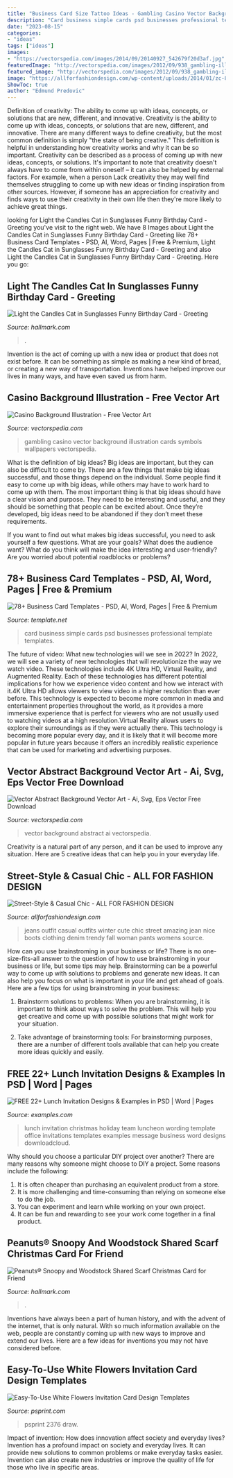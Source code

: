 ```yaml
---
title: "Business Card Size Tattoo Ideas - Gambling Casino Vector Background Illustration Cards Symbols Wallpapers Vectorspedia"
description: "Card business simple cards psd businesses professional template templates"
date: "2023-08-15"
categories:
- "ideas"
tags: ["ideas"]
images:
- "https://vectorspedia.com/images/2014/09/20140927_542679f20d3af.jpg"
featuredImage: "http://vectorspedia.com/images/2012/09/938_gambling-illustration1.jpg"
featured_image: "http://vectorspedia.com/images/2012/09/938_gambling-illustration1.jpg"
image: "https://allforfashiondesign.com/wp-content/uploads/2014/01/zc-8-600x896.jpg"
ShowToc: true
author: "Edmund Predovic"
---
```



Definition of creativity: The ability to come up with ideas, concepts, or solutions that are new, different, and innovative.
Creativity is the ability to come up with ideas, concepts, or solutions that are new, different, and innovative. There are many different ways to define creativity, but the most common definition is simply "the state of being creative." This definition is helpful in understanding how creativity works and why it can be so important.
Creativity can be described as a process of coming up with new ideas, concepts, or solutions. It's important to note that creativity doesn't always have to come from within oneself – it can also be helped by external factors. For example, when a person Lack creativity they may well find themselves struggling to come up with new ideas or finding inspiration from other sources. However, if someone has an appreciation for creativity and finds ways to use their creativity in their own life then they're more likely to achieve great things.

	

		
looking for Light the Candles Cat in Sunglasses Funny Birthday Card - Greeting you've visit to the right web. We have 8 Images about Light the Candles Cat in Sunglasses Funny Birthday Card - Greeting like 78+ Business Card Templates - PSD, AI, Word, Pages | Free &amp; Premium, Light the Candles Cat in Sunglasses Funny Birthday Card - Greeting and also Light the Candles Cat in Sunglasses Funny Birthday Card - Greeting. Here you go:
		
    
## Light The Candles Cat In Sunglasses Funny Birthday Card - Greeting

<img loading=lazy src="https://www.hallmark.com/dw/image/v2/AALB_PRD/on/demandware.static/-/Sites-hallmark-master/default/dw63b5be64/images/finished-goods/Light-the-Candles-Cat-in-Sunglasses-Funny-Birthday-Card_369ZZB3738_04.jpg?sw=1920" onerror="this.onerror=null;this.src='https://tse3.mm.bing.net/th?id=OIP.2posLSYmHls6L8WdhOcingHaHa&amp;pid=15.1';" alt="Light the Candles Cat in Sunglasses Funny Birthday Card - Greeting">

_Source: hallmark.com_

>. 

	

Invention is the act of coming up with a new idea or product that does not exist before. It can be something as simple as making a new kind of bread, or creating a new way of transportation. Inventions have helped improve our lives in many ways, and have even saved us from harm.

    
## Casino Background Illustration - Free Vector Art

<img loading=lazy src="http://vectorspedia.com/images/2012/09/938_gambling-illustration1.jpg" onerror="this.onerror=null;this.src='https://tse2.mm.bing.net/th?id=OIP.-WwNj_5CRKYGKOtERF2AjwHaHC&amp;pid=15.1';" alt="Casino Background Illustration - Free Vector Art">

_Source: vectorspedia.com_

>gambling casino vector background illustration cards symbols wallpapers vectorspedia. 

	

What is the definition of big ideas?
Big ideas are important, but they can also be difficult to come by. There are a few things that make big ideas successful, and those things depend on the individual. Some people find it easy to come up with big ideas, while others may have to work hard to come up with them.
The most important thing is that big ideas should have a clear vision and purpose. They need to be interesting and useful, and they should be something that people can be excited about. Once they’re developed, big ideas need to be abandoned if they don’t meet these requirements.

If you want to find out what makes big ideas successful, you need to ask yourself a few questions. What are your goals? What does the audience want? What do you think will make the idea interesting and user-friendly? Are you worried about potential roadblocks or problems?

    
## 78+ Business Card Templates - PSD, AI, Word, Pages | Free &amp; Premium

<img loading=lazy src="https://images.template.net/wp-content/uploads/2015/01/Simple-Professional-Businesses-Card-Design-RED.jpg" onerror="this.onerror=null;this.src='https://tse2.mm.bing.net/th?id=OIP.IHFTY_40jLgOA0jmQdaV3QHaGW&amp;pid=15.1';" alt="78+ Business Card Templates - PSD, AI, Word, Pages | Free &amp; Premium">

_Source: template.net_

>card business simple cards psd businesses professional template templates. 

	

The future of video: What new technologies will we see in 2022?
In 2022, we will see a variety of new technologies that will revolutionize the way we watch video. These technologies include 4K Ultra HD, Virtual Reality, and Augmented Reality. Each of these technologies has different potential implications for how we experience video content and how we interact with it.4K Ultra HD allows viewers to view video in a higher resolution than ever before. This technology is expected to become more common in media and entertainment properties throughout the world, as it provides a more immersive experience that is perfect for viewers who are not usually used to watching videos at a high resolution.Virtual Reality allows users to explore their surroundings as if they were actually there. This technology is becoming more popular every day, and it is likely that it will become more popular in future years because it offers an incredibly realistic experience that can be used for marketing and advertising purposes.

    
## Vector Abstract Background Vector Art - Ai, Svg, Eps Vector Free Download

<img loading=lazy src="https://vectorspedia.com/images/2014/09/20140927_542679f20d3af.jpg" onerror="this.onerror=null;this.src='https://tse4.mm.bing.net/th?id=OIP.ouf15AkOB_AcZCpYc95EfQHaEc&amp;pid=15.1';" alt="Vector Abstract Background Vector Art - Ai, Svg, Eps Vector Free Download">

_Source: vectorspedia.com_

>vector background abstract ai vectorspedia. 

	

Creativity is a natural part of any person, and it can be used to improve any situation. Here are 5 creative ideas that can help you in your everyday life.

    
## Street-Style &amp; Casual Chic - ALL FOR FASHION DESIGN

<img loading=lazy src="https://allforfashiondesign.com/wp-content/uploads/2014/01/zc-8-600x896.jpg" onerror="this.onerror=null;this.src='https://tse3.mm.bing.net/th?id=OIP.ARg7X5v51FP4ga1GS8kW1gHaLD&amp;pid=15.1';" alt="Street-Style &amp; Casual Chic - ALL FOR FASHION DESIGN">

_Source: allforfashiondesign.com_

>jeans outfit casual outfits winter cute chic street amazing jean nice boots clothing denim trendy fall woman pants womens source. 

	

How can you use brainstroming in your business or life?
There is no one-size-fits-all answer to the question of how to use brainstroming in your business or life, but some tips may help. Brainstorming can be a powerful way to come up with solutions to problems and generate new ideas. It can also help you focus on what is important in your life and get ahead of goals. Here are a few tips for using brainstroming in your business: 
1. Brainstorm solutions to problems: When you are brainstorming, it is important to think about ways to solve the problem. This will help you get creative and come up with possible solutions that might work for your situation. 

2. Take advantage of brainstorming tools: For brainstorming purposes, there are a number of different tools available that can help you create more ideas quickly and easily.

    
## FREE 22+ Lunch Invitation Designs &amp; Examples In PSD | Word | Pages

<img loading=lazy src="https://images.examples.com/wp-content/uploads/2017/03/Office-Holiday-Lunch-Invitation.jpg" onerror="this.onerror=null;this.src='https://tse1.mm.bing.net/th?id=OIP.d5jg5kMTv6Y4S2U6BFOllQHaFZ&amp;pid=15.1';" alt="FREE 22+ Lunch Invitation Designs &amp; Examples in PSD | Word | Pages">

_Source: examples.com_

>lunch invitation christmas holiday team luncheon wording template office invitations templates examples message business word designs downloadcloud. 

	

Why should you choose a particular DIY project over another?
There are many reasons why someone might choose to DIY a project. Some reasons include the following: 
1) It is often cheaper than purchasing an equivalent product from a store.
2) It is more challenging and time-consuming than relying on someone else to do the job.
3) You can experiment and learn while working on your own project.
4) It can be fun and rewarding to see your work come together in a final product.

    
## Peanuts® Snoopy And Woodstock Shared Scarf Christmas Card For Friend

<img loading=lazy src="https://www.hallmark.com/dw/image/v2/AALB_PRD/on/demandware.static/-/Sites-hallmark-master/default/dwd4122069/images/finished-goods/Snoopy-Scarf-Christmas-Card-Friend_299XZH2601_04.jpg?sw=1920" onerror="this.onerror=null;this.src='https://tse4.mm.bing.net/th?id=OIP.agJIDliyHq3TI1ihe-J7WwHaHa&amp;pid=15.1';" alt="Peanuts® Snoopy and Woodstock Shared Scarf Christmas Card for Friend">

_Source: hallmark.com_

>. 

	

Inventions have always been a part of human history, and with the advent of the internet, that is only natural. With so much information available on the web, people are constantly coming up with new ways to improve and extend our lives. Here are a few ideas for inventions you may not have considered before.

    
## Easy-To-Use White Flowers Invitation Card Design Templates

<img loading=lazy src="https://filesv3.psprint.com/design-templates/images/ic-2376.jpg" onerror="this.onerror=null;this.src='https://tse3.mm.bing.net/th?id=OIP.cRjwqEq_ryr5daTCmzoKiwHaKO&amp;pid=15.1';" alt="Easy-To-Use White Flowers Invitation Card Design Templates">

_Source: psprint.com_

>psprint 2376 draw. 

	

Impact of invention: How does innovation affect society and everyday lives?
Invention has a profound impact on society and everyday lives. It can provide new solutions to common problems or make everyday tasks easier. Invention can also create new industries or improve the quality of life for those who live in specific areas.

